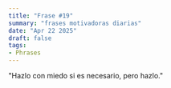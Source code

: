 ```yaml
---
title: "Frase #19"
summary: "frases motivadoras diarias"
date: "Apr 22 2025"
draft: false
tags:
- Phrases
---
```


"Hazlo con miedo si es necesario, pero hazlo."
